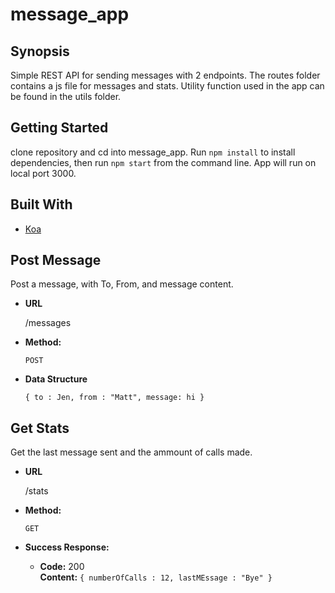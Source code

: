 # message_app

## Synopsis

Simple REST API for sending messages with 2 endpoints. The routes folder contains a js file for messages and stats. Utility function used in the app can be found in the utils folder.

## Getting Started

clone repository and cd into message_app. Run `npm install` to install dependencies,
then run `npm start` from the command line.
App will run on local port 3000.

## Built With

- [Koa](https://koajs.com/)

## **Post Message**

Post a message, with To, From, and message content.

- **URL**

  /messages

- **Method:**

  `POST`

- **Data Structure**

  `{ to : Jen, from : "Matt", message: hi }`

## **Get Stats**

Get the last message sent and the ammount of calls made.

- **URL**

  /stats

- **Method:**

  `GET`

- **Success Response:**

  - **Code:** 200 <br />
    **Content:** `{ numberOfCalls : 12, lastMEssage : "Bye" }`
